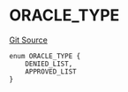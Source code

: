 # ORACLE_TYPE
[Git Source](https://github.com/thrackle-io/tron/blob/d9139140f50076b996b790d1128c5e2182de1d13/src/protocol/economic/ruleProcessor/RuleCodeData.sol)


```solidity
enum ORACLE_TYPE {
    DENIED_LIST,
    APPROVED_LIST
}
```

